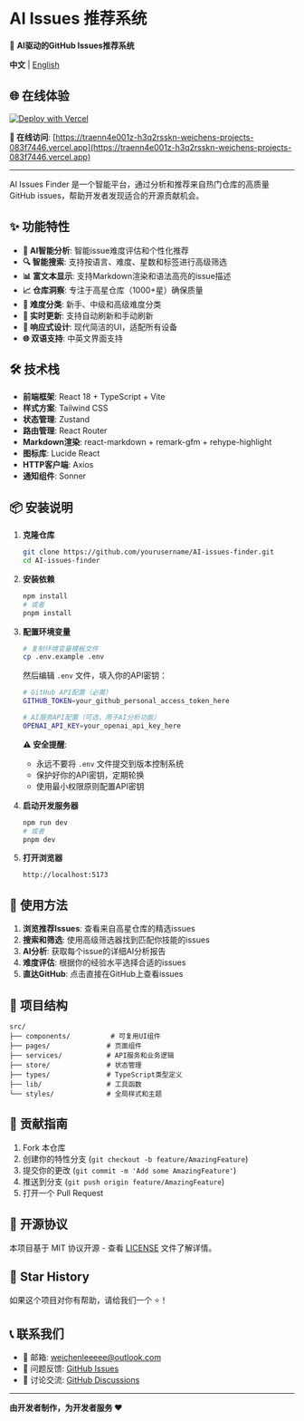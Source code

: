 # AI Issues 推荐系统

🚀 **AI驱动的GitHub Issues推荐系统**

**中文** | [English](README_EN.md)

## 🌐 在线体验

[![Deploy with Vercel](https://vercel.com/button)](https://traenn4e001z-h3q2rsskn-weichens-projects-083f7446.vercel.app)

**🔗 在线访问**: [https://traenn4e001z-h3q2rsskn-weichens-projects-083f7446.vercel.app](https://traenn4e001z-h3q2rsskn-weichens-projects-083f7446.vercel.app)

---

AI Issues Finder 是一个智能平台，通过分析和推荐来自热门仓库的高质量GitHub issues，帮助开发者发现适合的开源贡献机会。

## ✨ 功能特性

- **🤖 AI智能分析**: 智能issue难度评估和个性化推荐
- **🔍 智能搜索**: 支持按语言、难度、星数和标签进行高级筛选
- **📊 富文本显示**: 支持Markdown渲染和语法高亮的issue描述
- **📈 仓库洞察**: 专注于高星仓库（1000+星）确保质量
- **🎯 难度分类**: 新手、中级和高级难度分类
- **🔄 实时更新**: 支持自动刷新和手动刷新
- **📱 响应式设计**: 现代简洁的UI，适配所有设备
- **🌐 双语支持**: 中英文界面支持

## 🛠️ 技术栈

- **前端框架**: React 18 + TypeScript + Vite
- **样式方案**: Tailwind CSS
- **状态管理**: Zustand
- **路由管理**: React Router
- **Markdown渲染**: react-markdown + remark-gfm + rehype-highlight
- **图标库**: Lucide React
- **HTTP客户端**: Axios
- **通知组件**: Sonner

## 📦 安装说明

1. **克隆仓库**
   ```bash
   git clone https://github.com/yourusername/AI-issues-finder.git
   cd AI-issues-finder
   ```

2. **安装依赖**
   ```bash
   npm install
   # 或者
   pnpm install
   ```

3. **配置环境变量**
   ```bash
   # 复制环境变量模板文件
   cp .env.example .env
   ```
   
   然后编辑 `.env` 文件，填入你的API密钥：
   ```bash
   # GitHub API配置（必需）
   GITHUB_TOKEN=your_github_personal_access_token_here
   
   # AI服务API配置（可选，用于AI分析功能）
   OPENAI_API_KEY=your_openai_api_key_here
   ```
   
   **⚠️ 安全提醒**:
   - 永远不要将 `.env` 文件提交到版本控制系统
   - 保护好你的API密钥，定期轮换
   - 使用最小权限原则配置API密钥

4. **启动开发服务器**
   ```bash
   npm run dev
   # 或者
   pnpm dev
   ```

5. **打开浏览器**
   ```
   http://localhost:5173
   ```

## 🎯 使用方法

1. **浏览推荐Issues**: 查看来自高星仓库的精选issues
2. **搜索和筛选**: 使用高级筛选器找到匹配你技能的issues
3. **AI分析**: 获取每个issue的详细AI分析报告
4. **难度评估**: 根据你的经验水平选择合适的issues
5. **直达GitHub**: 点击直接在GitHub上查看issues

## 📁 项目结构

```
src/
├── components/          # 可复用UI组件
├── pages/              # 页面组件
├── services/           # API服务和业务逻辑
├── store/              # 状态管理
├── types/              # TypeScript类型定义
├── lib/                # 工具函数
└── styles/             # 全局样式和主题
```

## 🤝 贡献指南

1. Fork 本仓库
2. 创建你的特性分支 (`git checkout -b feature/AmazingFeature`)
3. 提交你的更改 (`git commit -m 'Add some AmazingFeature'`)
4. 推送到分支 (`git push origin feature/AmazingFeature`)
5. 打开一个 Pull Request

## 📄 开源协议

本项目基于 MIT 协议开源 - 查看 [LICENSE](LICENSE) 文件了解详情。

## 🌟 Star History

如果这个项目对你有帮助，请给我们一个 ⭐️！

## 📞 联系我们

- 📧 邮箱: weichenleeeee@outlook.com
- 🐛 问题反馈: [GitHub Issues](https://github.com/weichenleeeee123/AI-issues-finder/issues)
- 💬 讨论交流: [GitHub Discussions](https://github.com/weichenleeeee123/AI-issues-finder/discussions)

---

**由开发者制作，为开发者服务 ❤️**
